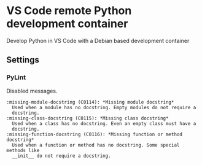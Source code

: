 # VS Code remote Python development container
Develop Python in VS Code with a Debian based development container

## Settings

### PyLint
Disabled messages.
```
:missing-module-docstring (C0114): *Missing module docstring*
  Used when a module has no docstring. Empty modules do not require a
  docstring.
:missing-class-docstring (C0115): *Missing class docstring*
  Used when a class has no docstring. Even an empty class must have a
  docstring.
:missing-function-docstring (C0116): *Missing function or method docstring*
  Used when a function or method has no docstring. Some special methods like
  __init__ do not require a docstring.
```
